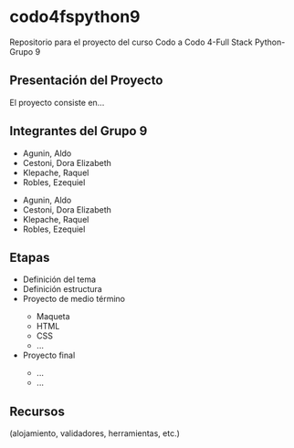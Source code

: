 # codo4fspython9
Repositorio para el proyecto del curso Codo a Codo 4-Full Stack Python-Grupo 9

## Presentación del Proyecto
El proyecto consiste en...

## Integrantes del Grupo 9
- Agunin, Aldo
- Cestoni, Dora Elizabeth
- Klepache, Raquel
- Robles, Ezequiel

<ul>
<li>Agunin, Aldo</li>
<li>Cestoni, Dora Elizabeth</li>
<li>Klepache, Raquel</li>
<li>Robles, Ezequiel</li>
</ul>

## Etapas
<ul>
<li>Definición del tema</li>
<li>Definición estructura</li>
<li>Proyecto de medio término</li>
  <ul>
  <li>Maqueta</li>
  <li>HTML</li>
  <li>CSS</li>
  <li>...</li>
  </ul>
<li>Proyecto final</li>
  <ul>
  <li>...</li>
  <li>...</li>
  </ul>
</ul>

## Recursos
(alojamiento, validadores, herramientas, etc.)
